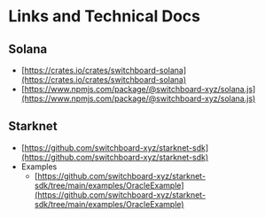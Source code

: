 # Links and Technical Docs

## Solana

* [https://crates.io/crates/switchboard-solana](https://crates.io/crates/switchboard-solana)
* [https://www.npmjs.com/package/@switchboard-xyz/solana.js](https://www.npmjs.com/package/@switchboard-xyz/solana.js)

## Starknet

* [https://github.com/switchboard-xyz/starknet-sdk](https://github.com/switchboard-xyz/starknet-sdk)
* Examples
  * [https://github.com/switchboard-xyz/starknet-sdk/tree/main/examples/OracleExample](https://github.com/switchboard-xyz/starknet-sdk/tree/main/examples/OracleExample)
